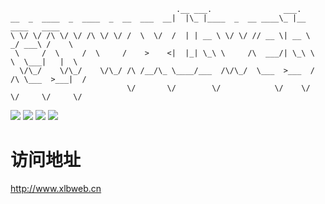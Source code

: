 ```
                                     .__ ___.                ___.                      
__  _  ____  _  ____  _  __  ___  __|  |\_ |____  _  __ ____\_ |__       ____   ____  
\ \/ \/ /\ \/ \/ /\ \/ \/ /  \  \/  /  | | __ \ \/ \/ // __ \| __ \    _/ ___\ /    \ 
 \     /  \     /  \     /    >    <|  |_| \_\ \     /\  ___/| \_\ \   \  \___|   |  \
  \/\_/    \/\_/    \/\_/ /\ /__/\_ \____/___  /\/\_/  \___  >___  / /\ \___  >___|  /
                          \/       \/        \/            \/    \/  \/     \/     \/                                 
```

<img src="https://img.shields.io/badge/Bootstrap-3.3.7-brightgreen.svg"></img>
<img src="https://img.shields.io/badge/NProgress-0.2.0-brightgreen.svg"></img>
<img src="https://img.shields.io/badge/SweetAlert-2.1.0-brightgreen.svg"></img>
<img src="https://img.shields.io/badge/jQuery-1.12.4-brightgreen.svg"></img>

# 访问地址

http://www.xlbweb.cn

